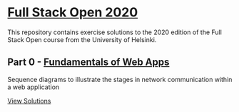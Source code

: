 # [Full Stack Open 2020](https://fullstackopen.com/en/)

This repository contains exercise solutions to the 2020 edition of the Full Stack Open course from the University of Helsinki.

## Part 0 - [Fundamentals of Web Apps](https://fullstackopen.com/en/part0/fundamentals_of_web_apps)

Sequence diagrams to illustrate the stages in network communication within a web application

[View Solutions](https://github.com/mojpm/fullstack-open-2020/tree/master/part0)
